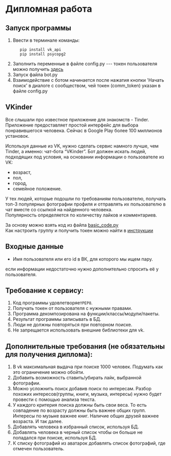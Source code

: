 # Дипломная работа

## Запуск программы

1. Ввести в терминале команды:
   ```
      pip install vk_api
      pip install psycopg2 
   ```
2. Заполнить переменные в файле config.py --- токен пользователя можно получить [здесь](https://vkhost.github.io/)
3. Запуск файла bot.py
4. Взаимодействие с ботом начинается после нажатия кнопки 'Начать поиск' в диалоге с сообществом, чей токен (сomm_token)
   указан в файле config.py

## VKinder

Все слышали про известное приложение для знакомств - Tinder. Приложение предоставляет простой интерфейс для выбора
понравившегося человека. Сейчас в Google Play более 100 миллионов установок.

Используя данные из VK, нужно сделать сервис намного лучше, чем Tinder, а именно: чат-бота “VKinder”. Бот должен искать
людей, подходящих под условия, на основании информации о пользователе из VK:

- возраст,
- пол,
- город,
- семейное положение.

У тех людей, которые подошли по требованиям пользователю, получать топ-3 популярных фотографии профиля и отправлять их
пользователю в чат вместе со ссылкой на найденного человека.  
Популярность определяется по количеству лайков и комментариев.

За основу можно взять код из
файла [basic_code.py](https://github.com/netology-code/py-advanced-diplom/blob/new_diplom/basic_code.py)  
Как настроить группу и получить токен можно найти
в [инструкции](https://github.com/netology-code/py-advanced-diplom/blob/new_diplom/group_settings.md)

## Входные данные

- Имя пользователя или его id в ВК, для которого мы ищем пару.

если информации недостаточно нужно дополнительно спросить её у пользователя.

## Требование к сервису:

1. Код программы удовлетворяет`PEP8`.
2. Получать токен от пользователя с нужными правами.
3. Программа декомпозирована на функции/классы/модули/пакеты.
4. Результат программы записывать в БД.
5. Люди не должны повторяться при повторном поиске.
6. Не запрещается использовать внешние библиотеки для vk.

## Дополнительные требования (не обязательны для получения диплома):

1. В vk максимальная выдача при поиске 1000 человек. Подумать как это ограничение можно обойти.
2. Добавить возможность ставить/убирать лайк, выбранной фотографии.
3. Можно усложнить поиск добавив поиск по интересам. Разбор похожих интересов(группы, книги, музыка, интересы) нужно
   будет провести с помощью анализа текста.
4. У каждого критерия поиска должны быть свои веса. То есть совпадение по возрасту должны быть важнее общих групп.
   Интересы по музыке важнее книг. Наличие общих друзей важнее возраста. И так далее.
5. Добавлять человека в избранный список, используя БД.
6. Добавлять человека в черный список чтобы он больше не попадался при поиске, используя БД.
7. К списку фотографий из аватарок добавлять список фотографий, где отмечен пользователь.